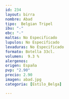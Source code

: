 ```yaml
---
id: 234
layout: birra
nombre: Abad
tipo:  Belgian Tripel
ibu: "-"
ebc: "-"
maltas: No Especificado
lupulos: No Especificado
levaduras: No Especificado
formato: Botella 33cl.
volumen:  9.3 %
alergenos: 
origen: España
pvp: "2.90"
precio: 2.90
imagen: abad.jpg
categoria: [Estilo_Belga]

---
```

